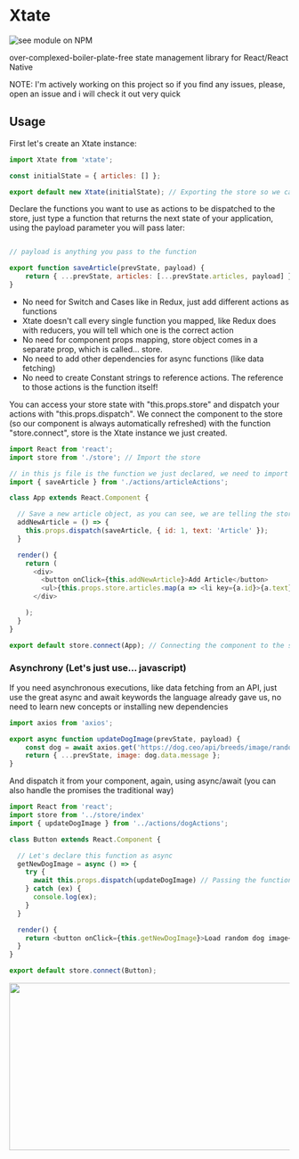 # Xtate

![see module on NPM](https://nodei.co/npm/xtate.png?downloads=true&downloadRank=true&stars=true)

over-complexed-boiler-plate-free state management library for React/React Native

NOTE: I'm actively working on this project so if you find any issues, please, open an issue and i will check it out very quick

## Usage

First let's create an Xtate instance:

```javascript
import Xtate from 'xtate';

const initialState = { articles: [] };

export default new Xtate(initialState); // Exporting the store so we can use it later to connect the components to it
```

Declare the functions you want to use as actions to be dispatched to the store, just type a function that returns the next state of your application, using the payload parameter you will pass later:

```javascript

// payload is anything you pass to the function

export function saveArticle(prevState, payload) {
    return { ...prevState, articles: [...prevState.articles, payload] }; // Don't mutate the store, we need to return a new one
}
```

* No need for Switch and Cases like in Redux, just add different actions as functions
* Xtate doesn't call every single function you mapped, like Redux does with reducers, you will tell which one is the correct action
* No need for component props mapping, store object comes in a separate prop, which is called... store.
* No need to add other dependencies for async functions (like data fetching)
* No need to create Constant strings to reference actions. The reference to those actions is the function itself!

You can access your store state with "this.props.store" and dispatch your actions with "this.props.dispatch". We connect the component to the store (so our component is always automatically refreshed) with the function "store.connect", store is the Xtate instance we just created.

```javascript
import React from 'react';
import store from './store'; // Import the store 

// in this js file is the function we just declared, we need to import it
import { saveArticle } from './actions/articleActions';

class App extends React.Component {

  // Save a new article object, as you can see, we are telling the store which is the action we want to dispatch, the one we imported
  addNewArticle = () => {
    this.props.dispatch(saveArticle, { id: 1, text: 'Article' }); 
  }

  render() {
    return (
      <div>
        <button onClick={this.addNewArticle}>Add Article</button>
        <ul>{this.props.store.articles.map(a => <li key={a.id}>{a.text}</li>)}</ul>
      </div>

    );
  }
}

export default store.connect(App); // Connecting the component to the store

```

### Asynchrony (Let's just use... javascript)

If you need asynchronous executions, like data fetching from an API, just use the great async and await keywords the language already gave us, no need to learn new concepts or installing new dependencies

```javascript
import axios from 'axios';

export async function updateDogImage(prevState, payload) {
    const dog = await axios.get('https://dog.ceo/api/breeds/image/random');
    return { ...prevState, image: dog.data.message };
}
```
And dispatch it from your component, again, using async/await (you can also handle the promises the traditional way)

```javascript
import React from 'react';
import store from '../store/index'
import { updateDogImage } from '../actions/dogActions';

class Button extends React.Component {

  // Let's declare this function as async
  getNewDogImage = async () => {
    try {
      await this.props.dispatch(updateDogImage) // Passing the function we imported
    } catch (ex) {
      console.log(ex);
    }
  }

  render() {
    return <button onClick={this.getNewDogImage}>Load random dog image</button>;
  }
}

export default store.connect(Button);
```

<img src="https://media.giphy.com/media/BCdj4KMUer5mZbAyZV/giphy.gif" width="800" height="300"/>
